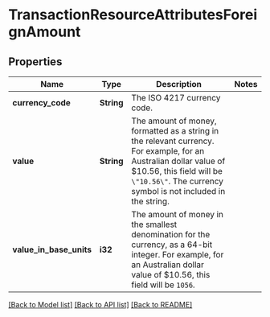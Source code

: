 # TransactionResourceAttributesForeignAmount

## Properties

Name | Type | Description | Notes
------------ | ------------- | ------------- | -------------
**currency_code** | **String** | The ISO 4217 currency code.  | 
**value** | **String** | The amount of money, formatted as a string in the relevant currency. For example, for an Australian dollar value of $10.56, this field will be `\"10.56\"`. The currency symbol is not included in the string.  | 
**value_in_base_units** | **i32** | The amount of money in the smallest denomination for the currency, as a 64-bit integer.  For example, for an Australian dollar value of $10.56, this field will be `1056`.  | 

[[Back to Model list]](../README.md#documentation-for-models) [[Back to API list]](../README.md#documentation-for-api-endpoints) [[Back to README]](../README.md)



